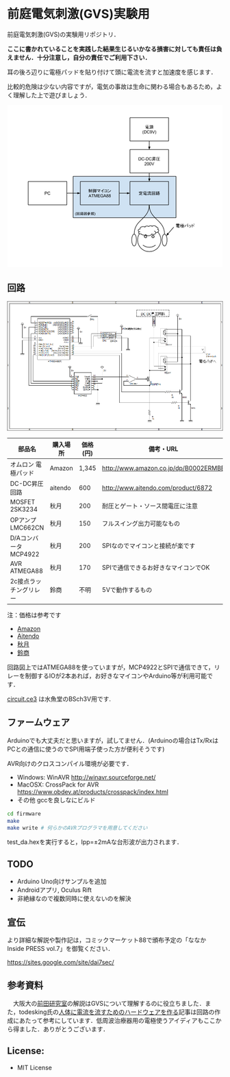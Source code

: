 # 前庭電気刺激(GVS)実験用

前庭電気刺激(GVS)の実験用リポジトリ．

**ここに書かれていることを実践した結果生じるいかなる損害に対しても責任は負えません．十分注意し，自分の責任でご利用下さい．**

耳の後ろ辺りに電極パッドを貼り付けて頭に電流を流すと加速度を感じます．

比較的危険は少ない内容ですが，電気の事故は生命に関わる場合もあるため，よく理解した上で遊びましょう．

![構成](circuit/diagram.png)


## 回路


![回路図](circuit/circuit.png)


| 部品名                 | 購入場所 | 価格(円) | 備考・URL                              |
| ---------------------- | -------- | -------- | -------------------------------------- |
| オムロン 電極パッド    | Amazon   |    1,345 | http://www.amazon.co.jp/dp/B0002ERMBE  |
| DC-DC昇圧回路          | aitendo  |      600 | http://www.aitendo.com/product/6872    |
| MOSFET 2SK3234         | 秋月     |      200 | 耐圧とゲート・ソース間電圧に注意       |
| OPアンプ LMC662CN      | 秋月     |      150 | フルスイング出力可能なもの             |
| D/Aコンバータ MCP4922  | 秋月     |      200 | SPIなのでマイコンと接続が楽です        |
| AVR ATMEGA88           | 秋月     |      170 | SPIで通信できるお好きなマイコンでOK    |
| 2c接点ラッチングリレー | 鈴商     |     不明 | 5Vで動作するもの                       |

注：価格は参考です

- [Amazon](http://www.amazon.co.jp/)
- [Aitendo](http://www.aitendo.com/)
- [秋月](http://akizukidenshi.com/)
- [鈴商](http://www.suzushoweb.com/)


回路図上ではATMEGA88を使っていますが，MCP4922とSPIで通信できて，リレーを制御するIOが2本あれば，お好きなマイコンやArduino等が利用可能です．


[circuit.ce3](circuit/circuit.ce3) は水魚堂のBSch3V用です.


## ファームウェア

Arduinoでも大丈夫だと思いますが，試してません．(Arduinoの場合はTx/RxはPCとの通信に使うのでSPI用端子使った方が便利そうです)


AVR向けのクロスコンパイル環境が必要です．

- Windows: WinAVR http://winavr.sourceforge.net/
- MacOSX: CrossPack for AVR https://www.obdev.at/products/crosspack/index.html
- その他 gccを良しなにビルド


``` bash
cd firmware
make
make write # 何らかのAVRプログラマを用意してください
```

test_da.hexを実行すると，Ipp=±2mAな台形波が出力されます．


## TODO

- Arduino Uno向けサンプルを追加
- Androidアプリ, Oculus Rift
- 非絶縁なので複数同時に使えないのを解決

## 宣伝


より詳細な解説や製作記は，コミックマーケット88で頒布予定の「ななかInside PRESS vol.7」を御覧ください．

https://sites.google.com/site/dai7sec/


## 参考資料

　大阪大の[前田研究室](http://www-hiel.ist.osaka-u.ac.jp/japanese/exp/gvs.html)の解説はGVSについて理解するのに役立ちました．また，todesking氏の[人体に電流を流すためのハードウェアを作る](http://www.todesking.com/hitosinigaderu/)記事は回路の作成にあたって参考にしています．低周波治療器用の電極使うアイディアもここから得ました．ありがとうございます．

## License:

- MIT License

